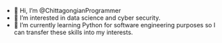 - 👋 Hi, I’m @ChittagongianProgrammer
- 👀 I’m interested in data science and cyber security.
- 🌱 I’m currently learning Python for software engineering purposes so I can transfer these skills into my interests.

<!---
ChittagongianProgrammer/ChittagongianProgrammer is a ✨ special ✨ repository because its `README.md` (this file) appears on your GitHub profile.
You can click the Preview link to take a look at your changes.
--->
